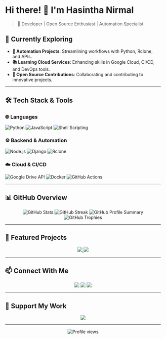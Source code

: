 # Hi there! 👋 I'm Hasintha Nirmal

> 🚀 Developer | Open Source Enthusiast | Automation Specialist

## 🎯 Currently Exploring
- **🔗 Automation Projects**: Streamlining workflows with Python, Rclone, and APIs.
- **📚 Learning Cloud Services**: Enhancing skills in Google Cloud, CI/CD, and DevOps tools.
- **🤝 Open Source Contributions**: Collaborating and contributing to innovative projects.

---

## 🛠️ Tech Stack & Tools

### 🌐 Languages
![Python](https://img.shields.io/badge/-Python-3776AB?style=flat&logo=Python&logoColor=white)
![JavaScript](https://img.shields.io/badge/-JavaScript-F7DF1E?style=flat&logo=JavaScript&logoColor=black)
![Shell Scripting](https://img.shields.io/badge/-Shell_Scripting-4EAA25?style=flat&logo=gnu-bash&logoColor=white)

### ⚙️ Backend & Automation
![Node.js](https://img.shields.io/badge/-Node.js-339933?style=flat&logo=Node.js&logoColor=white)
![Django](https://img.shields.io/badge/-Django-092E20?style=flat&logo=Django&logoColor=white)
![Rclone](https://img.shields.io/badge/-Rclone-36D7B7?style=flat&logo=rclone&logoColor=white)

### ☁️ Cloud & CI/CD
![Google Drive API](https://img.shields.io/badge/-Google%20Drive%20API-4285F4?style=flat&logo=google-drive&logoColor=white)
![Docker](https://img.shields.io/badge/-Docker-2496ED?style=flat&logo=Docker&logoColor=white)
![GitHub Actions](https://img.shields.io/badge/-GitHub%20Actions-2088FF?style=flat&logo=github-actions&logoColor=white)

---

## 📊 GitHub Overview

<div align="center">
  <img src="https://github-readme-stats.vercel.app/api?username=HASINTHA-NIRMAL&show_icons=true&theme=radical" alt="GitHub Stats" />
  <img src="https://github-readme-streak-stats.herokuapp.com/?user=HASINTHA-NIRMAL&theme=radical" alt="GitHub Streak" />
  <img src="https://github-profile-summary-cards.vercel.app/api/cards/profile-details?username=HASINTHA-NIRMAL&theme=radical" alt="GitHub Profile Summary" />
  <img src="https://github-profile-trophy.vercel.app/?username=HASINTHA-NIRMAL&theme=radical&no-frame=true&row=1&column=6" alt="GitHub Trophies" />
</div>

---

## 🌟 Featured Projects

<div align="center">
  <a href="https://github.com/Hasintha-Nirmal/HNDLBOT">
    <img src="https://github-readme-stats.vercel.app/api/pin/?username=HASINTHA-NIRMAL&repo=HNDLBOT&theme=radical" />
  </a>
  <a href="https://github.com/Hasintha-Nirmal/Hasintha-Nirmal.github.io">
    <img src="https://github-readme-stats.vercel.app/api/pin/?username=HASINTHA-NIRMAL&repo=Hasintha-Nirmal.github.io&theme=radical" />
  </a>
</div>

---

## 📫 Connect With Me

<div align="center">
  <a href="https://github.com/HASINTHA-NIRMAL"><img src="https://img.shields.io/badge/-GitHub-181717?style=flat&logo=github&logoColor=white"/></a>
  <a href="https://linkedin.com/in/YOUR_LINKEDIN"><img src="https://img.shields.io/badge/-LinkedIn-0A66C2?style=flat&logo=LinkedIn&logoColor=white"/></a>
  <a href="mailto:your-email@example.com"><img src="https://img.shields.io/badge/-Email-EA4335?style=flat&logo=Gmail&logoColor=white"/></a>
</div>

---

## 💖 Support My Work
<div align="center">
  <a href="https://www.buymeacoffee.com/YOUR_USERNAME"><img src="https://img.shields.io/badge/-Buy_Me_A_Coffee-FFDD00?style=flat&logo=buy-me-a-coffee&logoColor=black"/></a>
</div>

---

<div align="center">
  <img src="https://komarev.com/ghpvc/?username=HASINTHA-NIRMAL&color=blueviolet&style=flat" alt="Profile views" />
</div>
